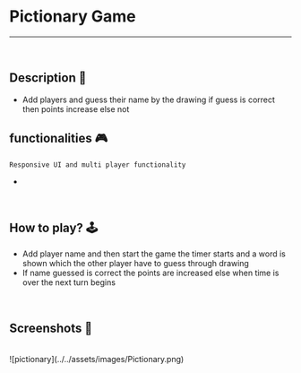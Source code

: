 # **Pictionary Game** 

---

<br>

## **Description 📃**

- Add players and guess their name by the drawing if guess is correct then points increase else not

## **functionalities 🎮**
    Responsive UI and multi player functionality
- 
<br>

## **How to play? 🕹️**
<!-- add the steps how to play games -->
- Add player name and then start the game the timer starts and a word is shown which the other player have to guess through drawing
- If name guessed is correct the points are increased else when time is over the next turn begins

<br>

## **Screenshots 📸**

<br>
<!-- add your screenshots like this -->
![pictionary](../../assets/images/Pictionary.png)

<br>


